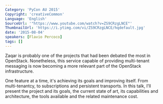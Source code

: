 ```yaml
---
Category: 'PyCon AU 2015'
Copyright: 'creativeCommon'
Language: 'English'
SourceUrl: '"https://www.youtube.com/watch?v=ZS9CRzgLNCE"'
ThumbnailUrl: 'https://i.ytimg.com/vi/ZS9CRzgLNCE/hqdefault.jpg'
date: '2015-08-04'
speakers: [Flavio Percoco]
tags: []
---
```

Zaqar is probably one of the projects that had been debated the most in OpenStack. Nonetheless, this service capable of providing multi-tenant messaging is now becoming a more relevant part of the OpenStack infrastructure. 

One feature at a time, it's achieving its goals and improving itself. From multi-tenantcy, to subscriptions and persistent transports. In this talk, I'll present the project and its goals, the current state of art, its capabilities and architecture, the tools available and the related maintenance cost.